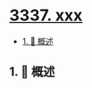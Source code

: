 # [3337. xxx](https://github.com/Tdahuyou/TNotes.leetcode/tree/main/notes/3337.%20xxx)

<!-- region:toc -->

- [1. 📝 概述](#1--概述)

<!-- endregion:toc -->

## 1. 📝 概述
